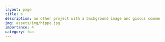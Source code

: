 ```yaml
---
layout: page
title: s
description: an other project with a background image and giscus comments
img: assets/img/hippo.jpg
importance: 4
category: fun
---
```

